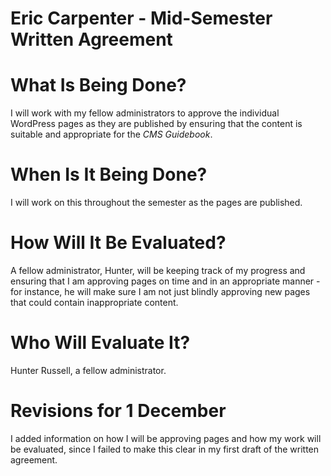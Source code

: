 # Eric Carpenter - Mid-Semester Written Agreement

# What Is Being Done?

I will work with my fellow administrators to approve the individual WordPress pages as they are published by ensuring that the content is suitable and appropriate for the *CMS Guidebook*.

# When Is It Being Done?

I will work on this throughout the semester as the pages are published.

# How Will It Be Evaluated?

A fellow administrator, Hunter, will be keeping track of my progress and ensuring that I am approving pages on time and in an appropriate manner - for instance, he will make sure I am not just blindly approving new pages that could contain inappropriate content.

# Who Will Evaluate It?

Hunter Russell, a fellow administrator.

# Revisions for 1 December

I added information on how I will be approving pages and how my work will be evaluated, since I failed to make this clear in my first draft of the written agreement.
